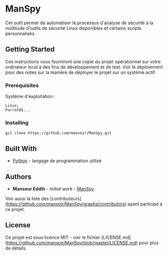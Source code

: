 # ManSpy
Cet outil permet de automatiser le processus d'analyse de sécurité à la multitude d’outils de sécurité Linux disponibles et certains scripts personnalisés.

## Getting Started

Ces instructions vous fourniront une copie du projet opérationnel sur votre ordinateur local à des fins de développement et de test. Voir le déploiement pour des notes sur la manière de déployer le projet sur un système actif.

### Prerequisites

Système d'exploitation :

```
Linux;
ParrotOS...
```

### Installing

```
git clone https://github.com/mansoir/ManSpy.git
```

## Built With

* [Python](https://docs.python.org/fr/3/) - langage de programmation utilisé

## Authors

* **Mansour Eddih** - *Initial work* - [ManSpy](https://github.com/mansoir/ManSpy.git)

Voir aussi la liste des [contributeurs] (https://github.com/mansoir/ManSpy/graphs/contributors) ayant participé à ce projet.

## License

Ce projet est sous licence MIT - voir le fichier [LICENSE.md] (https://github.com/mansoir/ManSpy/blob/master/LICENSE.md) pour plus de détails.
